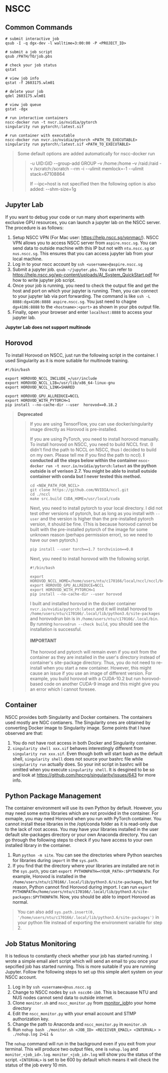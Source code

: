 # NSCC

## Common Commands

```shell
# submit interactive job
qsub -I -q dgx-dev -l walltime=3:00:00 -P <PROJECT_ID>

# submit a job script
qsub /PATH/TO/job.pbs

# check your job status
qstat

# view job info
qstat -f 2603175.wlm01

# delete your job
qdel 2603175.wlm01

# view job queue
gstat -dgx

# run interactive containers
nscc-docker run -t nvcr.io/nvidia/pytorch
singularity run pytorch\:latest.sif

# run container with executable
nscc-docker run nvcr.io/nvidia/pytorch <PATH_TO_EXECUTABLE>
singularity run pytorch\:latest.sif <PATH_TO_EXECUTABLE>

```

> Some default options are added automatically for nscc-docker run
>
> > -u UID:GID --group-add GROUP –v /home:/home –v /raid:/raid -v /scratch:/scratch --rm –i --ulimit memlock=-1 --ulimit stack=67108864
> >
> > If --ipc=host is not specified then the following option is also added: --shm-size=1g

## Jupyter Lab

If you want to debug your code or run many short experiments with exclusive GPU resources, you can launch a jupyter lab on the NSCC server. The procedure is as follows:

1. Setup NSCC VPN (For Mac user: https://help.nscc.sg/vpnmac/). NSCC VPN allows you to access NSCC server from `aspire.nscc.sg`. You can send data to outside machine with this IP but not with `ntu.nscc.sg` or `nus.nscc.sg`. This ensures that you can access jupyter lab from your local machine.
2. Log in to your nscc account by `ssh <username>@aspire.nscc.sg`
3. Submit a jupyter job. `qsub ~/jupyter.pbs`. You can refer to https://help.nscc.sg/wp-content/uploads/AI_System_QuickStart.pdf for how to write jupyter job script.
4. Once your job is running, you need to check the output file and get the host and port on which your jupyter is running. Then, you can connect to your jupyter lab via port forwarding. The command is like `ssh -L 8888:dgx4106:8888 aspire.nscc.sg`. You just need to chagne `dgx4106:8888` to the `<hostname>:<port>` as shown in your pbs output file.
5. Finally, open your browser and enter `localhost:8888` to access your jupyter lab.

**Jupyter Lab does not support multinode**

## Horovod

To install Horovod on NSCC, just run the following script in the container. I used Singularity as it is more sutiable for multinode training.

```shell
#!/bin/bash

export HOROVOD_NCCL_INCLUDE_=/usr/include
export HOROVOD_NCCL_LIB=/usr/lib/x86_64-linux-gnu
export HOROVOD_NCCL_LINK=SHARED

export HOROVOD_GPU_ALLREDUCE=NCCL
export HOROVOD_WITH_PYTORCH=1
pip install --no-cache-dir --user  horovod==0.18.2
```

> **Deprecated**
>
> > If you are using TensorFlow, you can use docker/singularity image directly as Horovod is pre-installed.
> >
> > If you are using PyTorch, you need to install horovod manually. To install horovod on NSCC, you need to build NCCL first. (I didn't find the path to NCCL on NSCC, thus I decided to build on my own. Please tell me if you find the path to nccl). **I conducted all the steps below within the container `nscc-docker run -t nvcr.io/nvidia/pytorch:latest` as the python outside is of verison 2.7. You might be able to install outside container with conda but I never tested this method.**
> >
> > ```shell
> > cd <NEW_PATH_FOR_NCCL>
> > git clone https://github.com/NVIDIA/nccl.git
> > cd ./nccl
> > make src.build CUDA_HOME=/usr/local/cuda
> > ```
> >
> > Next, you need to install pytorch to your local directory. I did not test other versions of pytorch, but as long as you install with `--user` and the version is higher than the pre-installed pytorch version, it should be fine. (This is because horovod cannot be built with the pre-installed pytorch of the image for some unknown reason (perhaps permission error), so we need to have our own pytorch.)
> >
> > ```shell
> > pip install --user torch==1.7 torchvision==0.8
> > ```
> >
> > Next, you need to install horovod with the following script.
> >
> > ```shell
> > #!/bin/bash
> >
> > export HOROVOD_NCCL_HOME=/home/users/ntu/c170166/local/nccl/nccl/build
> > export HOROVOD_GPU_ALLREDUCE=NCCL
> > export HOROVOD_WITH_PYTORCH=1
> > pip install --no-cache-dir --user horovod
> > ```
> >
> > I built and installed horovod in the docker container `nvcr.io/nvidia/pytorch:latest` and it will install horovod to `/home/users/ntu/c170166/.local/lib/python3.6/site-packages` and horovodrun bin is in `/home/users/ntu/c170166/.local/bin`. By running `horovodrun --check build`, you should see the installation is successful.
> >
> > #### IMPORTANT
> >
> > The horovod and pytorch will remain even if you exit from the container as they are installed in the user's directory instead of container's site-package directory. Thus, you do not need to re-install when you start a new container. However, this might cause an issue if you use an image of different version. For example, you build horovod with a CUDA-10.2 but run horovod-based code on another CUDA-9 image and this might give you an error which I cannot foresee.

## Container

NSCC provides both Singularity and Docker containers. The containers used mostly are NGC contianers. The Singularity ones are obtained by converting Docker image to Singularity image. Some points that I have observed are that:

1. You do not have root access in both Docker and Singularity container.
2. `singularity shell xxx.sif` behaves interestingly different from `singularity run xxx.sif`. Even though both will start bash as the default shell, `singularity shell` does not source your bashrc file while `singularity run` actually does. So your init script in bashrc will be omitted when you execute `singularity shell`. It is desgined to be so and look at https://github.com/hpcng/singularity/issues/643 for more info.

## Python Package Management

The container environment will use its own Python by default. However, you may need some extra libraries which are not provided in the container. For exmaple, you may need Horovod when you run with PyTorch container. You cannot install these libraries in the /opt/conda folder as it is read-only due to the lack of root access. You may have your libraries installed in the user default site-packages directory or your own Anaconda directory. You can go through the following steps to check if you have access to your own installed library in the container.

1. Run `python -m site`. You can see the directories where Python searches for libraries during `import` in the `sys.path`.
2. If you find that the directory where your libraries are installed are not in the `sys.path`, you can `export PYTHONPATH=<YOUR_PATH>:$PYTHONPATH`. For example, Horovod is installed in the `/home/users/ntu/c170166/.local/lib/python3.6/site-packages`, but for reason, Python cannot find Horovod during import. I can run `export PYTHONPATH=/home/users/ntu/c170166/.local/lib/python3.6/site-packages:$PYTHONPATH`. Now, you should be able to import Horovod as normal.

> You can also add `sys.path.insert(0, '/home/users/ntu/c170166/.local/lib/python3.6/site-packages')` in your python file instead of exporting the environment variable for step 2.

## Job Status Monitoring

It is tedious to constantly check whether your job has started running. I wrote a simple email alert script which will send an email to you once your sepcified job has started running. This is more suitable if you are running Jupyter. Follow the following steps to set up this simple alert system on your NSCC account.

1. Log in by `ssh <username>@nus.nscc.sg`
2. Change to NSCC nodes by `ssh nscc04-ib0`. This is becauase NTU and NUS nodes cannot send data to outside internet.
3. Clone `monitor.sh` and `nscc_monitor.py` from [monitor_job](https://github.com/FrankLeeeee/oh-my-server/blob/main/scripts/nscc/monitor_job)to your home directory
4. Edit the `nscc_monitor.py` with your email account and STMP authorization key.
5. Change the path to Anaconda and `nscc_monitor.py` in `monitor.sh`
6. Run `nohup bash ./monitor.sh <JOB_ID> <RECEIVER_EMAIL> <INTERVAL> > ./nohup.log 2>&1 &`

The `nohup` command will run in the background even if you exit from your terminal. This will produce two output files, one is `nohup.log` and `monitor_<job_id>.log`. `monitor_<job_id>.log` will show you the status of the script. `<INTERVAL>` is set to be 600 by default which means it will check the status of the job every 10 min.
